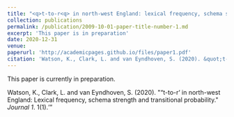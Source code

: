 ```yaml
---
title: "<q>t-to-r<q> in north-west England: lexical frequency, schema strength and transitional probability."
collection: publications
permalink: /publication/2009-10-01-paper-title-number-1.md
excerpt: 'This paper is in preparation'
date: 2020-12-31
venue:
paperurl: 'http://academicpages.github.io/files/paper1.pdf'
citation: 'Watson, K., Clark, L. and van Eyndhoven, S. (2020). &quot;t-to-r in north-west England: Lexical frequency, schema strength and transitional probability.&quot;.'
---
```

This paper is currently in preparation. 


Watson, K., Clark, L. and van Eyndhoven, S. (2020). "<q>t-to-r<q> in north-west England: Lexical frequency, schema strength and transitional probability." <i>Journal 1</i>. 1(1).
